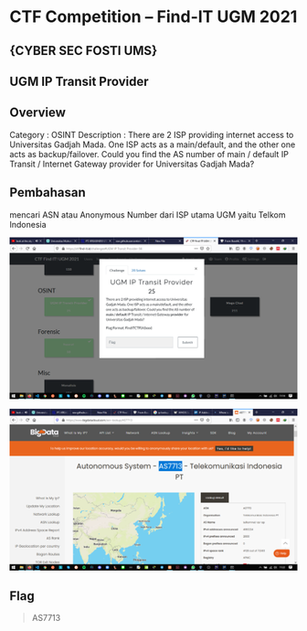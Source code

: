 # CTF Competition – Find-IT UGM 2021

## {CYBER SEC FOSTI UMS}

## UGM IP Transit Provider 

## Overview
Category : OSINT
Description : There are 2 ISP providing internet access to Universitas Gadjah Mada. One ISP acts as a main/default, and the other one acts as backup/failover.
Could you find the AS number of main / default IP Transit / Internet Gateway provider for Universitas Gadjah Mada?

## Pembahasan
mencari ASN atau Anonymous Number dari ISP utama UGM yaitu Telkom Indonesia

![home page](./1.png)

![home page](./2.png)

## Flag
> AS7713
